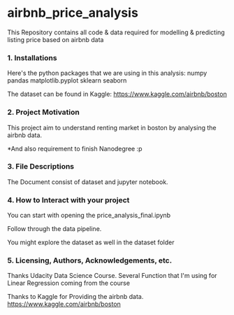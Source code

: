 # airbnb_price_analysis
This Repository contains all code &amp; data required for modelling &amp; predicting listing price based on airbnb data

### 1. Installations

Here's the python packages that we are using in this analysis:
numpy 
pandas
matplotlib.pyplot
sklearn
seaborn

The dataset can be found in Kaggle:
https://www.kaggle.com/airbnb/boston

### 2. Project Motivation

This project aim to understand renting market in boston by analysing the airbnb data.

*And also requirement to finish Nanodegree :p

### 3. File Descriptions

The Document consist of dataset and jupyter notebook.

### 4. How to Interact with your project

You can start with opening the price_analysis_final.ipynb

Follow through the data pipeline.

You might explore the dataset as well in the dataset folder

### 5. Licensing, Authors, Acknowledgements, etc.

Thanks Udacity Data Science Course. Several Function that I'm using for Linear Regression coming from the course

Thanks to Kaggle for Providing the airbnb data.
https://www.kaggle.com/airbnb/boston
